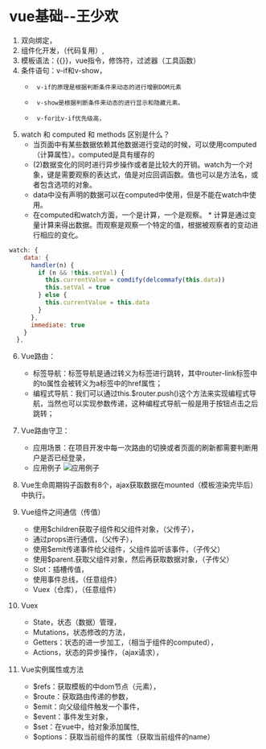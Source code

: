 # vue基础--王少欢
1. 双向绑定，
2. 组件化开发，（代码复用）,
3. 模板语法：{{}}，vue指令，修饰符，过滤器（工具函数）
4. 条件语句：v-if和v-show，
    *      v-if的原理是根据判断条件来动态的进行增删DOM元素
    *      v-show是根据判断条件来动态的进行显示和隐藏元素。
    *      v-for比v-if优先级高，
5. watch 和 computed 和 methods 区别是什么？
    *    当页面中有某些数据依赖其他数据进行变动的时候，可以使用computed（计算属性）。computed是具有缓存的
    *    (2)数据变化的同时进行异步操作或者是比较大的开销。watch为一个对象，键是需要观察的表达式，值是对应回调函数。值也可以是方法名，或者包含选项的对象。
    *    data中没有声明的数据可以在computed中使用，但是不能在watch中使用。
    *    在computed和watch方面，一个是计算，一个是观察。
        *   计算是通过变量计算来得出数据。而观察是观察一个特定的值，根据被观察者的变动进行相应的变化。

```  js
watch: {
    data: {
      handler(n) {
        if (n && !this.setVal) {
          this.currentValue = comdify(delcommafy(this.data))
          this.setVal = true
        } else {
          this.currentValue = this.data
        }
      },
      immediate: true
    }
  },
```
6. Vue路由：
    * 标签导航：标签导航<router-link><router-link>是通过转义为<a></a>标签进行跳转，其中router-link标签中的to属性会被转义为a标签中的href属性；
    * 编程式导航：我们可以通过this.$router.push()这个方法来实现编程式导航，当然也可以实现参数传递，这种编程式导航一般是用于按钮点击之后跳转；

7. Vue路由守卫：
    * 应用场景：在项目开发中每一次路由的切换或者页面的刷新都需要判断用户是否已经登录，
    *  应用例子
    ![应用例子](https://gitee.com/Yoguruto/image/raw/master/img/20200927194332.png)
8. Vue生命周期钩子函数有8个，ajax获取数据在mounted（模板渲染完毕后）中执行。
9. Vue组件之间通信（传值）
    * 使用$children获取子组件和父组件对象，（父传子），
    * 通过props进行通信，（父传子），
    * 使用$emit传递事件给父组件，父组件监听该事件，（子传父）
    * 使用$parent.获取父组件对象，然后再获取数据对象，（子传父）
    * Slot：插槽传值，
    * 使用事件总线，（任意组件）
    * Vuex（仓库），（任意组件）
10. Vuex
    * State，状态（数据）管理，
    * Mutations，状态修改的方法，
    * Getters：状态的进一步加工，（相当于组件的computed），
    * Actions，状态的异步操作，（ajax请求），
11. Vue实例属性或方法
    * $refs：获取模板的中dom节点（元素），
    * $route：获取路由传递的参数，
    * $emit：向父级组件触发一个事件，
    * $event：事件发生对象，
    * $set：在vue中，给对象添加属性,
    * $options：获取当前组件的属性（获取当前组件的name）
  
 